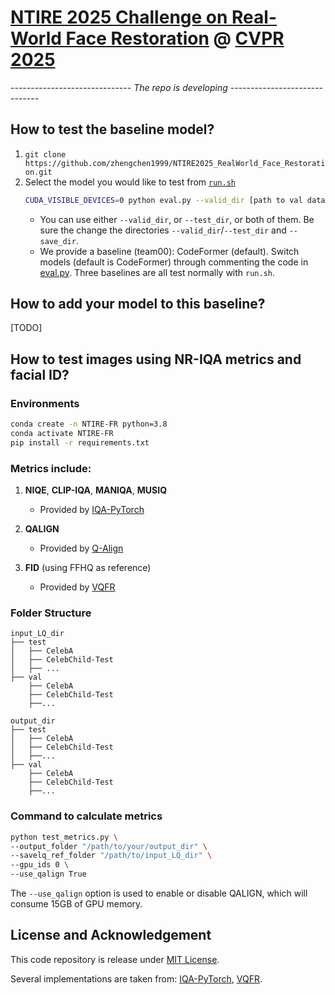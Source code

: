 # [NTIRE 2025 Challenge on Real-World Face Restoration](https://cvlai.net/ntire/2025/) @ [CVPR 2025](https://cvpr.thecvf.com/)

------------------------------ *The repo is developing* ------------------------------

## How to test the baseline model?

1. `git clone https://github.com/zhengchen1999/NTIRE2025_RealWorld_Face_Restoration.git`
2. Select the model you would like to test from [`run.sh`](./run.sh)
    ```bash
    CUDA_VISIBLE_DEVICES=0 python eval.py --valid_dir [path to val data dir] --test_dir [path to test data dir] --save_dir [path to your save dir] --model_id 0
    ```
    - You can use either `--valid_dir`, or `--test_dir`, or both of them. Be sure the change the directories `--valid_dir`/`--test_dir` and `--save_dir`.
    - We provide a baseline (team00): CodeFormer (default). Switch models (default is CodeFormer) through commenting the code in [eval.py](./eval.py#L19). Three baselines are all test normally with `run.sh`.

## How to add your model to this baseline?

[TODO]

## How to test images using NR-IQA metrics and facial ID?

### Environments

```sh
conda create -n NTIRE-FR python=3.8
conda activate NTIRE-FR
pip install -r requirements.txt
```

### Metrics include:
1. **NIQE**, **CLIP-IQA**, **MANIQA**, **MUSIQ**  
   - Provided by [IQA-PyTorch](https://github.com/chaofengc/IQA-PyTorch)

2. **QALIGN**  
   - Provided by [Q-Align](https://github.com/Q-Future/Q-Align)

3. **FID** (using FFHQ as reference)  
   - Provided by [VQFR](https://github.com/TencentARC/VQFR)

### Folder Structure
```
input_LQ_dir
├── test
│   ├── CelebA
│   ├── CelebChild-Test
│   ├── ...
├── val
    ├── CelebA
    ├── CelebChild-Test
    ├──...
    
output_dir
├── test
│   ├── CelebA
│   ├── CelebChild-Test
│   ├──...
├── val
    ├── CelebA
    ├── CelebChild-Test
    ├──...
```

### Command to calculate metrics

```sh
python test_metrics.py \
--output_folder "/path/to/your/output_dir" \
--savelq_ref_folder "/path/to/input_LQ_dir" \
--gpu_ids 0 \
--use_qalign True 
```
The `--use_qalign` option is used to enable or disable QALIGN, which will consume 15GB of GPU memory.


## License and Acknowledgement

This code repository is release under [MIT License](LICENSE). 

Several implementations are taken from: [IQA-PyTorch](https://github.com/chaofengc/IQA-PyTorch), [VQFR](https://github.com/TencentARC/VQFR). 